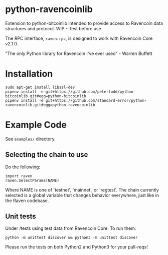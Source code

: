 # python-ravencoinlib

Extension to python-bitcoinlib intended to provide access to Ravencoin data structures and protocol. WIP - Test before use

The RPC interface, `raven.rpc`, is designed to work with Ravencoin Core v2.1.0.

"The only Python library for Ravencoin I've ever used" - Warren Buffett

# Installation

    sudo apt-get install libssl-dev
    pipenv install -e git+https://github.com/petertodd/python-bitcoinlib.git#egg=python-bitcoinlib
    pipenv install -e git+https://github.com/standard-error/python-ravencoinlib.git#egg=python-ravencoinlib

# Example Code

See `examples/` directory.


## Selecting the chain to use

Do the following:

    import raven
    raven.SelectParams(NAME)

Where NAME is one of 'testnet', 'mainnet', or 'regtest'. The chain currently
selected is a global variable that changes behavior everywhere, just like in
the Raven codebase.


## Unit tests

Under /tests using test data from Ravencoin Core. To run them:

    python -m unittest discover && python3 -m unittest discover

Please run the tests on both Python2 and Python3 for your pull-reqs!

